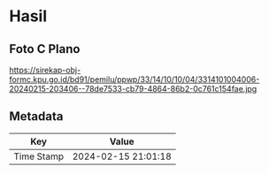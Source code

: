 # Hasil

## Foto C Plano

https://sirekap-obj-formc.kpu.go.id/bd91/pemilu/ppwp/33/14/10/10/04/3314101004006-20240215-203406--78de7533-cb79-4864-86b2-0c761c154fae.jpg


## Metadata

| Key        | Value               |
| ---------- | ------------------- |
| Time Stamp | 2024-02-15 21:01:18 |



